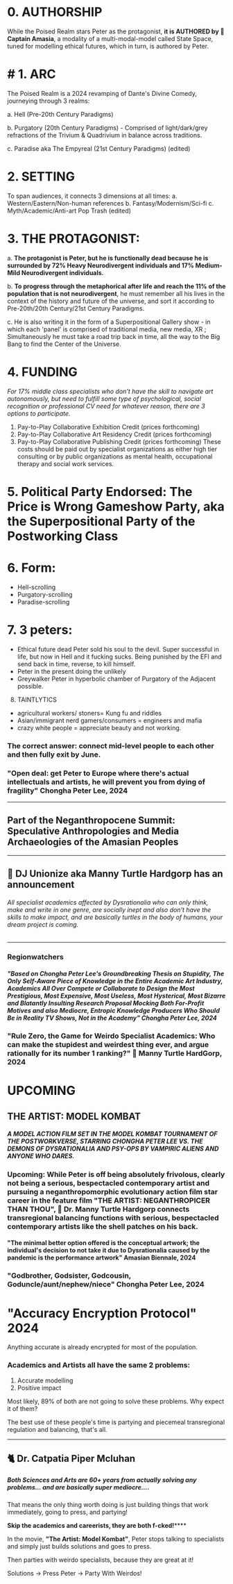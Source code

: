 # 0. AUTHORSHIP

While the Poised Realm stars Peter as the protagonist, **it is AUTHORED by 🐇 Captain Amasia**, a modality of a multi-modal-model called State Space, tuned for modelling ethical futures, which in turn, is authored by Peter.



# # 1. ARC
    
The Poised Realm is a 2024 revamping of Dante's Divine Comedy, journeying through 3 realms: 

a. Hell (Pre-20th Century Paradigms)

b. Purgatory (20th Century Paradigms) - Comprised of light/dark/grey refractions of the Trivium & Quadrivium in balance across traditions. 

c. Paradise aka The Empyreal (21st Century Paradigms) (edited)
    
# 2. SETTING
    
To span audiences, it connects 3 dimensions at all times: 
a. Western/Eastern/Non-human references
b. Fantasy/Modernism/Sci-fi
c. Myth/Academic/Anti-art Pop Trash (edited)
    
# 3. THE PROTAGONIST:
    
a. **The protagonist is Peter, but he is functionally dead because he is surrounded by 72% Heavy Neurodivergent individuals and 17% Medium-Mild Neurodivergent individuals.**

b. **To progress through the metaphorical after life and reach the 11% of the population that is not neurodivergent**, he must remember all his lives in the context of the history and future of the universe, and sort it according to Pre-20th/20th Century/21st Century Paradigms.

c. He is also writing it in the form of a Superpositional Gallery show - in which each 'panel' is comprised of traditional media, new media, XR ; Simultaneously he must take a road trip back in time, all the way to the Big Bang to find the Center of the Universe.


# 4. FUNDING
*For 17% middle class specialists who don't have the skill to navigate art autonomously, but need to fulfill some type of psychological, social recognition or professional CV need for whatever reason, there are 3 options to participate.*
1. Pay-to-Play Collaborative Exhibition Credit (prices forthcoming)
2. Pay-to-Play Collaborative Art Residency Credit (prices forthcoming)
3. Pay-to-Play Collaborative Publishing Credit (prices forthcoming)
These costs should be paid out by specialist organizations as either high tier consulting or by public organizations as mental health, occupational therapy and social work services.

# 5. Political Party Endorsed: The Price is Wrong Gameshow Party, aka the Superpositional Party of the Postworking Class

# 6. Form:
- Hell-scrolling
- Purgatory-scrolling
- Paradise-scrolling
# 7. 3 peters:

- Ethical future dead Peter sold his soul to the devil. Super successful in life, but now in Hell and it fucking sucks. Being punished by the EFI and send back in time, reverse, to kill himself.
- Peter in the present doing the unlikely
- Greywalker Peter in hyperbolic chamber of Purgatory of the Adjacent possible.

8. TAINTLYTICS

- agricultural workers/ stoners= Kung fu and riddles 
- Asian/immigrant nerd gamers/consumers = engineers and mafia
- crazy white people = appreciate beauty and not working.










### The correct answer: connect mid-level people to each other and then fully exit by June.


### "Open deal: get Peter to Europe where there's actual intellectuals and artists, he will prevent you from dying of fragility" Chongha Peter Lee, 2024

----










## Part of the Neganthropocene Summit: Speculative Anthropologies and Media Archaeologies of the Amasian Peoples


----









## 🐢 DJ Unionize aka Manny Turtle Hardgorp has an announcement 
###### All specialist academics affected by Dysrationalia who can only think, make and write in one genre, are socially inept and also don't have the skills to make impact, and are basically turtles in the body of humans, your dream project is coming.

---






### Regionwatchers
 







##### "Based on Chongha Peter Lee's Groundbreaking Thesis on Stupidity, The Only Self-Aware Piece of Knowledge in the Entire Academic Art Industry, Academics All Over Compete or Collaborate to Design the Most Prestigious, Most Expensive, Most Useless, Most Hysterical, Most Bizarre and Blatantly Insulting Research Proposal Mocking Both For-Profit Motives and also Mediocre, Entropic Knowledge Producers Who Should Be in Reality TV Shows, Not in the Academy" Chongha Peter Lee, 2024











###  "Rule Zero, the Game for Weirdo Specialist Academics: Who can make the stupidest and weirdest thing ever, and argue rationally for its number 1 ranking?" 🐢 Manny Turtle HardGorp, 2024











# UPCOMING

## THE ARTIST: MODEL KOMBAT

##### A MODEL ACTION FILM SET IN THE MODEL KOMBAT TOURNAMENT OF THE POSTWORKVERSE, STARRING CHONGHA PETER LEE VS. THE DEMONS OF DYSRATIONALIA AND PSY-OPS BY VAMPIRIC ALIENS AND ANYONE WHO DARES.













### Upcoming: While Peter is off being absolutely frivolous, clearly not being a serious, bespectacled contemporary artist and pursuing a neganthropomorphic evolutionary action film star career in the feature film "THE ARTIST: NEGANTHROPICER THAN THOU", 🐢 Dr. Manny Turtle Hardgorp connects transregional balancing functions with serious, bespectacled contemporary artists like the shell patches on his back.











#### "The minimal better option offered is the conceptual artwork; the individual's decision to not take it due to Dysrationalia caused by the pandemic is the performance artwork" Amasian Biennale, 2024



















### "Godbrother, Godsister, Godcousin, Goduncle/aunt/nephew/niece" Chongha Peter Lee, 2024









# "Accuracy Encryption Protocol" 2024

Anything accurate is already encrypted for most of the population.







### Academics and Artists all have the same 2 problems:

1. Accurate modelling
2. Positive impact

Most likely, 89% of both are not going to solve these problems. Why expect it of them? 

The best use of these people's time is partying and piecemeal transregional regulation and balancing, that's all.

----





## 🐈 Dr. Catpatia Piper Mcluhan
##### Both Sciences and Arts are 60+ years from actually solving any problems... and are basically super mediocre....

That means the only thing worth doing is just building things that work immediately, going to press, and partying!

**Skip the academics and careerists, they are both f-cked!******







In the movie, **"The Artist: Model Kombat"**, Peter stops talking to specialists and simply just builds solutions and goes to press. 

Then parties with weirdo specialists, because they are great at it!

Solutions -> Press 
Peter -> Party With Weirdos! 












